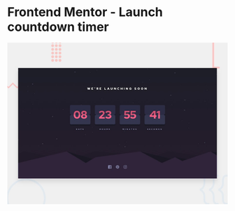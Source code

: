 # Frontend Mentor - Launch countdown timer

![Design preview for the Launch countdown timer coding challenge](./design/desktop-preview.jpg)
